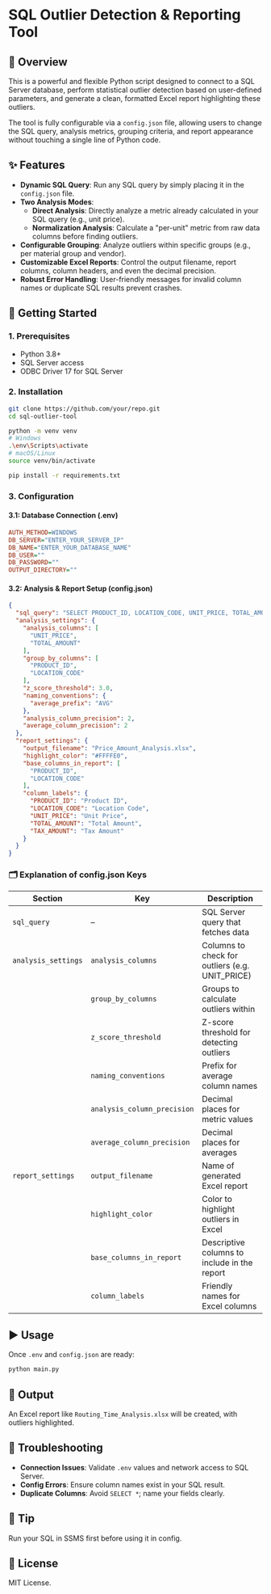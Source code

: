 
# SQL Outlier Detection & Reporting Tool

## 📖 Overview
This is a powerful and flexible Python script designed to connect to a SQL Server database, perform statistical outlier detection based on user-defined parameters, and generate a clean, formatted Excel report highlighting these outliers.

The tool is fully configurable via a `config.json` file, allowing users to change the SQL query, analysis metrics, grouping criteria, and report appearance without touching a single line of Python code.

## ✨ Features

- **Dynamic SQL Query**: Run any SQL query by simply placing it in the `config.json` file.
- **Two Analysis Modes**:
  - **Direct Analysis**: Directly analyze a metric already calculated in your SQL query (e.g., unit price).
  - **Normalization Analysis**: Calculate a "per-unit" metric from raw data columns before finding outliers.
- **Configurable Grouping**: Analyze outliers within specific groups (e.g., per material group and vendor).
- **Customizable Excel Reports**: Control the output filename, report columns, column headers, and even the decimal precision.
- **Robust Error Handling**: User-friendly messages for invalid column names or duplicate SQL results prevent crashes.

## 🚀 Getting Started

### 1. Prerequisites
- Python 3.8+
- SQL Server access
- ODBC Driver 17 for SQL Server

### 2. Installation

```bash
git clone https://github.com/your/repo.git
cd sql-outlier-tool

python -m venv venv
# Windows
.\env\Scripts\activate
# macOS/Linux
source venv/bin/activate

pip install -r requirements.txt
```

### 3. Configuration

#### 3.1: Database Connection (.env)

```ini
AUTH_METHOD=WINDOWS
DB_SERVER="ENTER_YOUR_SERVER_IP"
DB_NAME="ENTER_YOUR_DATABASE_NAME"
DB_USER=""
DB_PASSWORD=""
OUTPUT_DIRECTORY=""
```

#### 3.2: Analysis & Report Setup (config.json)

```json
{
  "sql_query": "SELECT PRODUCT_ID, LOCATION_CODE, UNIT_PRICE, TOTAL_AMOUNT, TAX_AMOUNT FROM SAMPLE_TABLE WHERE CLIENT_ID = '01' AND CREATED_DATE > '2025-01-01 00:00:00.000'",
  "analysis_settings": {
    "analysis_columns": [
      "UNIT_PRICE",
      "TOTAL_AMOUNT"
    ],
    "group_by_columns": [
      "PRODUCT_ID",
      "LOCATION_CODE"
    ],
    "z_score_threshold": 3.0,
    "naming_conventions": {
      "average_prefix": "AVG"
    },
    "analysis_column_precision": 2,
    "average_column_precision": 2
  },
  "report_settings": {
    "output_filename": "Price_Amount_Analysis.xlsx",
    "highlight_color": "#FFFFE0",
    "base_columns_in_report": [
      "PRODUCT_ID",
      "LOCATION_CODE"
    ],
    "column_labels": {
      "PRODUCT_ID": "Product ID",
      "LOCATION_CODE": "Location Code",
      "UNIT_PRICE": "Unit Price",
      "TOTAL_AMOUNT": "Total Amount",
      "TAX_AMOUNT": "Tax Amount"
    }
  }
}
```

### 🗂 Explanation of config.json Keys

| Section             | Key                         | Description                                      |
| ------------------- | --------------------------- | ------------------------------------------------ |
| `sql_query`         | –                           | SQL Server query that fetches data               |
| `analysis_settings` | `analysis_columns`          | Columns to check for outliers (e.g. UNIT\_PRICE) |
|                     | `group_by_columns`          | Groups to calculate outliers within              |
|                     | `z_score_threshold`         | Z-score threshold for detecting outliers         |
|                     | `naming_conventions`        | Prefix for average column names                  |
|                     | `analysis_column_precision` | Decimal places for metric values                 |
|                     | `average_column_precision`  | Decimal places for averages                      |
| `report_settings`   | `output_filename`           | Name of generated Excel report                   |
|                     | `highlight_color`           | Color to highlight outliers in Excel             |
|                     | `base_columns_in_report`    | Descriptive columns to include in the report     |
|                     | `column_labels`             | Friendly names for Excel columns                 |

## ▶️ Usage

Once `.env` and `config.json` are ready:

```bash
python main.py
```

## 📄 Output

An Excel report like `Routing_Time_Analysis.xlsx` will be created, with outliers highlighted.

## 🔧 Troubleshooting

- **Connection Issues**: Validate `.env` values and network access to SQL Server.
- **Config Errors**: Ensure column names exist in your SQL result.
- **Duplicate Columns**: Avoid `SELECT *`; name your fields clearly.

## 🧪 Tip

Run your SQL in SSMS first before using it in config.

## 📜 License

MIT License.
